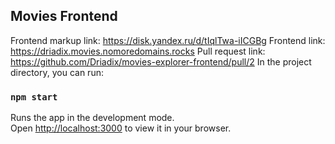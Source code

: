 ## Movies Frontend
Frontend markup link: https://disk.yandex.ru/d/tIqlTwa-iICGBg
Frontend link: https://driadix.movies.nomoredomains.rocks
Pull request link: https://github.com/Driadix/movies-explorer-frontend/pull/2
In the project directory, you can run:

### `npm start`

Runs the app in the development mode.\
Open [http://localhost:3000](http://localhost:3000) to view it in your browser.
